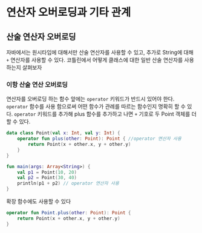# 연산자 오버로딩과 기타 관계

## 산술 연산자 오버로딩
자바에서는 원시타입에 대해서만 산술 연산자를 사용할 수 있고,
추가로 String에 대해 `+` 연산자를 사용할 수 있다.
코틀린에서 어떻게 클래스에 대한 일반 산술 연산자를 사용하는지 살펴보자

### 이항 산술 연산 오버로딩  
연산자를 오버로딩 하는 함수 앞에는 `operator` 키워드가 반드시 있어야 한다.
`operator` 함수를 사용 함으로써 어떤 함수가 관례를 따르는 함수인지 명확히 할 수 있다.
`operator` 키워드를 추가해 plus 함수를 추가하고 나면 `+` 기호로 두 Point 객체를 더할 수 있다.
```kotlin
data class Point(val x: Int, val y: Int) {
    operator fun plus(other: Point): Point { //operator 연산자 사용
        return Point(x + other.x, y + other.y)
    }
}

fun main(args: Array<String>) {
    val p1 = Point(10, 20)
    val p2 = Point(30, 40)
    println(p1 + p2) // operator 연산자 사용
}
```

확장 함수에도 사용할 수 있다
```kotlin
operator fun Point.plus(other: Point): Point {
    return Point(x + other.x, y + other.y)
}
```